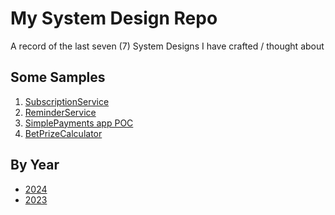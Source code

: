 # My System Design Repo

A record of the last seven (7) System Designs I have crafted / thought about

## Some Samples
1. [SubscriptionService]
2. [ReminderService]
3. [SimplePayments app POC]
4. [BetPrizeCalculator]

## By Year
- [2024]
- [2023]

[2024]: https://github.com/rjar2020/system-design-repo/blob/main/2024/readme.md
[2023]: https://github.com/rjar2020/system-design-repo/blob/main/2023/readme.md

[ReminderService]:https://miro.com/app/board/o9J_lBwhkCc=/?share_link_id=11853794
[SimplePayments app POC]:https://miro.com/app/board/uXjVKZyL77I=/?share_link_id=60698207080
[BetPrizeCalculator]:https://miro.com/app/board/uXjVKTWdEac=/?share_link_id=671175030898
[SubscriptionService]:https://miro.com/app/board/uXjVKXOQYkY=/?share_link_id=825188476004
```
